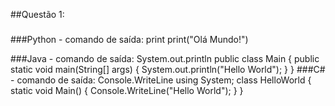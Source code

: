 ##Questão 1:
###

###Python - comando de saída: print
print("Olá Mundo!")

###Java - comando de saída: System.out.println
public class Main
{
	public static void main(String[] args) {
		System.out.println("Hello World");
	}
}
###C# - comando de saída: Console.WriteLine
using System;
class HelloWorld {
  static void Main() {
    Console.WriteLine("Hello World");
  }
}
